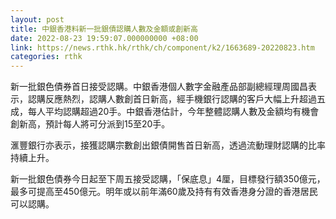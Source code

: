 ```yaml
---
layout: post
title: 中銀香港料新一批銀債認購人數及金額或創新高
date: 2022-08-23 19:59:07.000000000 +08:00
link: https://news.rthk.hk/rthk/ch/component/k2/1663689-20220823.htm
categories: rthk
---
```


新一批銀色債券首日接受認購。中銀香港個人數字金融產品部副總經理周國昌表示，認購反應熱烈，認購人數創首日新高，經手機銀行認購的客戶大幅上升超過五成，每人平均認購超過20手。中銀香港估計，今年整體認購人數及金額均有機會創新高，預計每人將可分派到15至20手。

滙豐銀行亦表示，接獲認購宗數創出銀債開售首日新高，透過流動理財認購的比率持續上升。

新一批銀色債券今日起至下周五接受認購，「保底息」4厘，目標發行額350億元，最多可提高至450億元。明年或以前年滿60歲及持有有效香港身分證的香港居民可以認購。
